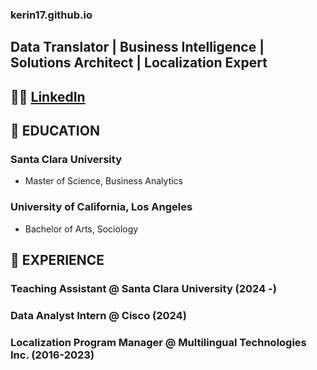 ### kerin17.github.io
## Data Translator | Business Intelligence | Solutions Architect | Localization Expert
## 🤝🏼 [LinkedIn](https://www.linkedin.com/in/kerin-w-67445690/)

## 📝 EDUCATION
### Santa Clara University  
- Master of Science, Business Analytics

### University of California, Los Angeles
- Bachelor of Arts, Sociology

## 🐝 EXPERIENCE
### Teaching Assistant @ Santa Clara University (2024 -)
### Data Analyst Intern @ Cisco (2024)
### Localization Program Manager @ Multilingual Technologies Inc. (2016-2023)
